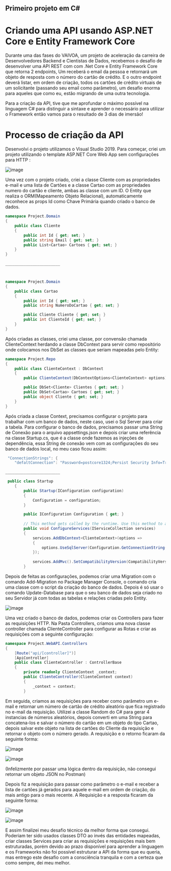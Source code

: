 ## Primeiro projeto em C#

# Criando uma API usando ASP.NET Core e Entity Framework Core



Durante uma das fases do VAIVOA, um projeto de aceleração da carreira de Desenvolvedores Backend e Cientistas de Dados, recebemos o desafio de desenvolver uma API REST  com com .Net Core e Entity Framework Core que retorna 2 endpoints, Um receberá o email da pessoa e retornará um objeto de resposta com o número do cartão de crédito. E o outro endpoint deverá listar, em ordem de criação, todos os cartões de crédito virtuais de um solicitante (passando seu email como parâmetro), um desafio enorma para aqueles que como eu, estão migrando de uma outra tecnologia.

Para a criação da API, tive que me aprofundar o máximo possível na linguagem C# para distinguir a sintaxe e aprender o necessário para utilizar o Framework então vamos para o resultado de 3 dias de imersão!
    

# Processo de criação da API
    

Desenvolvi o projeto utilizamos o Visual Studio 2019. Para começar, criei um projeto utilizando o template ASP.NET Core Web App sem configurações para HTTP :

![image](https://github.com/Higor-Buiatti/projeto-vaivoa/blob/master/assets/image-20210528145604137.png)

Uma vez com o projeto criado, criei a classe Cliente com as propriedades e-mail e uma lista de Cartões e a classe Cartao com as propriedades numero do cartão e cliente, ambas as classe com um ID. O Entity que realiza o ORM(Mapeamento Objeto Relacional), automaticamente reconhece as props Id como Chave Primária quando criado o banco de dados.




```c#
namespace Project.Domain
{
    public class Cliente
    {
        public int Id { get; set; }
        public string Email { get; set; }
        public List<Cartao> Cartoes { get; set; }
    }
}

________________________



namespace Project.Domain
{
    public class Cartao
    {
        public int Id { get; set; }
        public string NumeroDoCartao { get; set; }

        public Cliente Cliente { get; set; }
        public int ClienteId { get; set; }
    }
}

```

Após criadas as classes, criei uma classe, por convensão chamada ClienteContext herdando a classe DbContext para servir como repositório onde colocamos nos DbSet as classes que seriam mapeadas pelo Entity:




```c#
namespace Project.Repo
{
    public class ClienteContext : DbContext
    {
        public ClienteContext(DbContextOptions<ClienteContext> options): base(options){}

        public DbSet<Cliente> Clientes { get; set; }
        public DbSet<Cartao> Cartoes { get; set; }
        public object Cliente { get; set; }
    }
}
```

 Após criada a classe Context, precisamos configurar o projeto para trabalhar com um banco de dados, neste caso, usei o Sql Server para criar a tabela. Para configurar o banco de dados, precisamos passar uma String de Conexão para o arquivo appsettings.json e depois criar uma referência na classe Startup.cs, que é a classe onde fazemos as injeções de dependência, essa String de conexão vem com as configurações do seu banco de dados local, no meu caso ficou assim:

 


```c#
 "ConnectionStrings": {
    "defaltConnection": "Password=postcore1324;Persist Security Info=True;User ID=sa;Initial Catalog=Project;Data Source=DESKTOP-TIGCP3C"

________________________

 public class Startup
    {
        public Startup(IConfiguration configuration)
        {
            Configuration = configuration;
        }

        public IConfiguration Configuration { get; }
    
        // This method gets called by the runtime. Use this method to add services to the container.
        public void ConfigureServices(IServiceCollection services)
        {
            services.AddDbContext<ClienteContext>(options =>
            {
                options.UseSqlServer(Configuration.GetConnectionString("DefaltConnection"));
            });
    
            services.AddMvc().SetCompatibilityVersion(CompatibilityVersion.Version_2_1);
        }
```        
        
Depois de feitas as configurações, podemos criar uma Migration com o comando Add-Migration no Package Manager Console, o comando cria uma classe com o script da criação do banco de dados. Depois é só usar o comando Update-Database para que o seu banco de dados seja criado no seu Servidor já com todas as tabelas e relações criadas pelo Entity.

![image](https://github.com/Higor-Buiatti/projeto-vaivoa/blob/master/assets/image-20210528152934961.png)



Uma vez criado o banco de dados, podemos criar os Controllers para fazer as requisições HTTP. Na Pasta Controllers, criamos uma nova classe controller chamada ClienteController para configurar as Rotas e criar as requisições com a seguinte configuração:
    
```c#
namespace Project.WebAPI.Controllers
{
    [Route("api/[controller]")]
    [ApiController]
    public class ClienteController : ControllerBase
    {
        private readonly ClienteContext _context;
        public ClienteController(ClienteContext context)
        {
            _context = context;
        }

```

Em seguida, criamos as requisições para receber como parâmetro um e-mail e retornar um número de cartão de crédito aleatório que fica registrado no e-mail da requisição. Utilizei a classe Random do C# para gerar 4 instancias de números aleatórios, depois converti em uma String para concatena-los e salvar o número do cartão em um objeto do tipo Cartao, depois salvar este objeto na lista de cartões do Cliente da requisição e retornar o objeto com o número gerado. A requisição e o retorno ficaram da seguinte forma:

![image](https://github.com/Higor-Buiatti/projeto-vaivoa/blob/master/assets/image-20210528154830893.png)



![image](https://github.com/Higor-Buiatti/projeto-vaivoa/blob/master/assets/image-20210528155009952.png)

(Infelizmente por passar uma lógica dentro da requisição, não consegui retornar um objeto JSON no Postman)







Depois fiz a requisição para passar como parâmetro o e-mail e receber a lista de cartões já gerados para aquele e-mail em ordem de criação, do mais antigo para o mais recente. A Requisição e a resposta ficaram da seguinte forma:  

![image](https://github.com/Higor-Buiatti/projeto-vaivoa/blob/master/assets/image-20210528155425711.png)



![image](https://github.com/Higor-Buiatti/projeto-vaivoa/blob/master/assets/image-20210528155609141.png)





E assim finalizei meu desafio técnico da melhor forma que consegui. Poderiam ter sido usados classes DTO ao invés das entidades mapeadas, criar classes Services para criar as requisições e requisições mais bem estruturadas, porém devido ao prazo disponível para aprender a linguagem e os Frameworks não foi possível estruturar a API da forma que eu queria, mas entrego este desafio com a consciência tranquila e com a certeza que como sempre, dei meu melhor.
